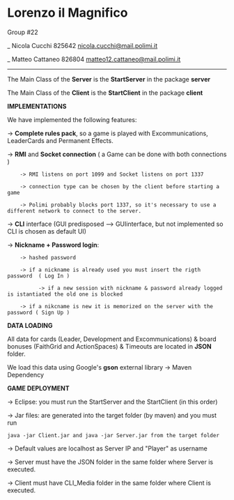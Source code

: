 # **Lorenzo il Magnifico**

Group #22

_   Nicola Cucchi       825642          nicola.cucchi@mail.polimi.it

_   Matteo Cattaneo       826804          matteo12.cattaneo@mail.polimi.it

***

The Main Class of the **Server** is the **StartServer** in the package **server**

The Main Class of the **Client** is the **StartClient** in the package **client**


**IMPLEMENTATIONS**

We have implemented the following features:

-> **Complete rules pack**, so a game is played with Excommunications, LeaderCards and Permanent Effects.

-> **RMI** and **Socket connection** ( a Game can be done with both connections )

        -> RMI listens on port 1099 and Socket listens on port 1337
				
        -> connection type can be chosen by the client before starting a game
				
        -> Polimi probably blocks port 1337, so it's necessary to use a different network to connect to the server.
        
-> **CLI** interface (GUI predisposed --> GUIinterface, but not implemented so CLI is chosen as default UI)

-> **Nickname + Password login**: 

        -> hashed password 
        
        -> if a nickname is already used you must insert the rigth password  ( Log In )
        
              -> if a new session with nickname & password already logged is istantiated the old one is blocked
              
        -> if a nikcname is new it is memorized on the server with the password ( Sign Up )


**DATA LOADING**

All data for cards (Leader, Development and Excommunications) & board bonuses (FaithGrid and ActionSpaces) 
& Timeouts are located in **JSON** folder.

We load this data using Google's **gson** external library -> Maven Dependency


**GAME DEPLOYMENT**

-> Eclipse: you must run the StartServer and the StartClient (in this order)

-> Jar files: are generated into the target folder (by maven) and you must run

    java -jar Client.jar and java -jar Server.jar from the target folder
	
-> Default values are localhost as Server IP and "Player" as username

-> Server must have the JSON folder in the same folder where Server is executed.

-> Client must have CLI_Media folder in the same folder where Client is executed.

